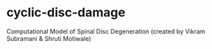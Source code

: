 # cyclic-disc-damage
Computational Model of Spinal Disc Degeneration (created by Vikram Subramani &amp; Shruti Motiwale)
